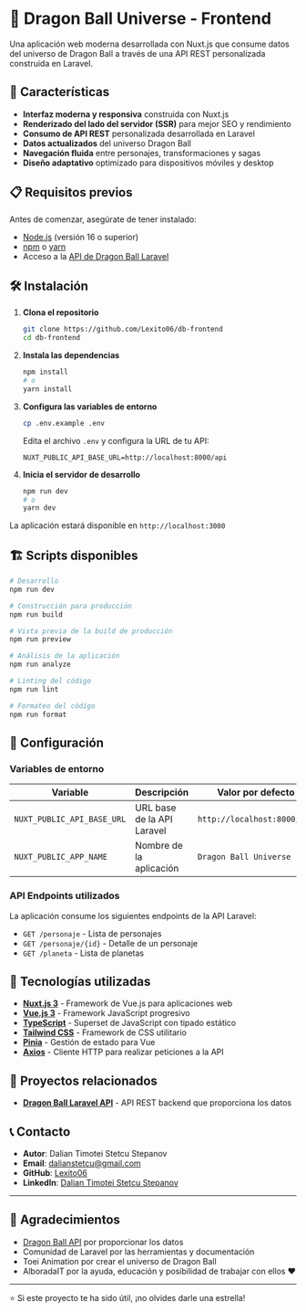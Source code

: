 # 🐉 Dragon Ball Universe - Frontend

Una aplicación web moderna desarrollada con Nuxt.js que consume datos del universo de Dragon Ball a través de una API REST personalizada construida en Laravel.

## 🌟 Características

- **Interfaz moderna y responsiva** construida con Nuxt.js
- **Renderizado del lado del servidor (SSR)** para mejor SEO y rendimiento
- **Consumo de API REST** personalizada desarrollada en Laravel
- **Datos actualizados** del universo Dragon Ball
- **Navegación fluida** entre personajes, transformaciones y sagas
- **Diseño adaptativo** optimizado para dispositivos móviles y desktop

## 📋 Requisitos previos

Antes de comenzar, asegúrate de tener instalado:

- [Node.js](https://nodejs.org/) (versión 16 o superior)
- [npm](https://www.npmjs.com/) o [yarn](https://yarnpkg.com/)
- Acceso a la [API de Dragon Ball Laravel](https://github.com/Lexito06/db-api)

## 🛠️ Instalación

1. **Clona el repositorio**
   ```bash
   git clone https://github.com/Lexito06/db-frontend
   cd db-frontend
   ```

2. **Instala las dependencias**
   ```bash
   npm install
   # o
   yarn install
   ```

3. **Configura las variables de entorno**
   ```bash
   cp .env.example .env
   ```
   
   Edita el archivo `.env` y configura la URL de tu API:
   ```env
   NUXT_PUBLIC_API_BASE_URL=http://localhost:8000/api
   ```

4. **Inicia el servidor de desarrollo**
   ```bash
   npm run dev
   # o
   yarn dev
   ```

La aplicación estará disponible en `http://localhost:3000`

## 🏗️ Scripts disponibles

```bash
# Desarrollo
npm run dev

# Construcción para producción
npm run build

# Vista previa de la build de producción
npm run preview

# Análisis de la aplicación
npm run analyze

# Linting del código
npm run lint

# Formateo del código
npm run format
```

## 🔧 Configuración

### Variables de entorno

| Variable | Descripción | Valor por defecto |
|----------|-------------|-------------------|
| `NUXT_PUBLIC_API_BASE_URL` | URL base de la API Laravel | `http://localhost:8000/api` |
| `NUXT_PUBLIC_APP_NAME` | Nombre de la aplicación | `Dragon Ball Universe` |

### API Endpoints utilizados

La aplicación consume los siguientes endpoints de la API Laravel:

- `GET /personaje` - Lista de personajes
- `GET /personaje/{id}` - Detalle de un personaje
- `GET /planeta` - Lista de planetas


## 🎨 Tecnologías utilizadas

- **[Nuxt.js 3](https://nuxt.com/)** - Framework de Vue.js para aplicaciones web
- **[Vue.js 3](https://vuejs.org/)** - Framework JavaScript progresivo
- **[TypeScript](https://www.typescriptlang.org/)** - Superset de JavaScript con tipado estático
- **[Tailwind CSS](https://tailwindcss.com/)** - Framework de CSS utilitario
- **[Pinia](https://pinia.vuejs.org/)** - Gestión de estado para Vue
- **[Axios](https://axios-http.com/)** - Cliente HTTP para realizar peticiones a la API

## 🔗 Proyectos relacionados

- **[Dragon Ball Laravel API](https://github.com/Lexito06/db-api)** - API REST backend que proporciona los datos

## 📞 Contacto

- **Autor**: Dalian Timotei Stetcu Stepanov
- **Email**: dalianstetcu@gmail.com
- **GitHub**: [Lexito06](https://github.com/Lexito06)
- **LinkedIn**: [Dalian Timotei Stetcu Stepanov](https://www.linkedin.com/in/dalian-timotei-stetcu-stepanov-aa59a6345/)

---

## 🙏 Agradecimientos

- [Dragon Ball API](https://dragonball-api.com/) por proporcionar los datos
- Comunidad de Laravel por las herramientas y documentación
- Toei Animation por crear el universo de Dragon Ball
- AlboradaIT por la ayuda, educación y posibilidad de trabajar con ellos ♥

---

⭐ Si este proyecto te ha sido útil, ¡no olvides darle una estrella!